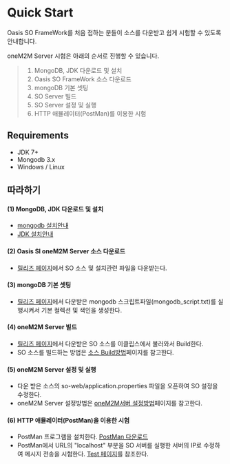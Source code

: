 # Quick Start

Oasis SO FrameWork를 처음 접하는 분들이 소스를 다운받고 쉽게 시험할 수 있도록 안내합니다.

oneM2M Server 시험은 아래의 순서로 진행할 수 있습니다.

> 1. MongoDB, JDK 다운로드 및 설치
> 2. Oasis SO FrameWork 소스 다운로드
> 3. mongoDB 기본 셋팅
> 4. SO Server 빌드
> 5. SO Server 설정 및 실행
> 6. HTTP 애뮬레이터(PostMan)를 이용한 시험

## Requirements
* JDK 7+ 
* Mongodb 3.x 
* Windows / Linux  

## 따라하기

#### (1) MongoDB, JDK 다운로드 및 설치
 - [mongodb 설치안내](https://docs.mongodb.org/v3.0/installation/)
 - [JDK 설치안내](http://docs.oracle.com/javase/7/docs/webnotes/install/)

#### (2) Oasis SI oneM2M Server 소스 다운로드
 - [릴리즈 페이지](https://github.com/iotoasis/SO/releases)에서 SO 소스 및 설치관련 파일을 다운받는다.

#### (3) mongoDB 기본 셋팅
 - [릴리즈 페이지](https://github.com/iotoasis/SO/releases)에서 다운받은 mongodb 스크립트파일(mongodb_script.txt)를 실행시켜서 기본 컬렉션 및 색인을 생성한다.

#### (4) oneM2M Server 빌드
 - [릴리즈 페이지](https://github.com/iotoasis/SO/releases)에서 다운받은 SO 소스를 이클립스에서 불러와서 Build한다.
 - SO 소스를 빌드하는 방법은 [소스 Build방법](./build_eclipse.md)페이지를 참고한다.

#### (5) oneM2M Server 설정 및 실행
 - 다운 받은 소스의 so-web/application.properties 파일을 오픈하여 SO 설정을 수정한다.
 - oneM2M Server 설정방법은 [oneM2M서버 설정방법](./configuration.md)페이지를 참고한다.

#### (6) HTTP 애뮬레이터(PostMan)을 이용한 시험
 - PostMan 프로그램을 설치한다. [PostMan 다운로드](https://chrome.google.com/webstore/detail/postman/fhbjgbiflinjbdggehcddcbncdddomop)
 - PostMan에서 URL의 "localhost" 부분을 SO 서버를 실행한 서버의 IP로 수정하여 메시지 전송을 시험한다. [Test 페이지](./so-test.md)를 참조한다.

<br>
<br>
